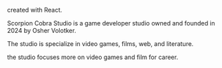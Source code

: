 created with React.

Scorpion Cobra Studio is a game developer studio owned and founded in 2024 by Osher Volotker.

The studio is specialize in video games, films, web, and literature.

the studio focuses more on video games and film for career.